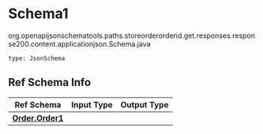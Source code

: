 # Schema1
org.openapijsonschematools.paths.storeorderorderid.get.responses.response200.content.applicationjson.Schema.java
```
type: JsonSchema
```

## Ref Schema Info
Ref Schema | Input Type | Output Type
---------- | ---------- | -----------
[**Order.Order1**](../../../../../../../../components/schemas/Order.md) |  | 
